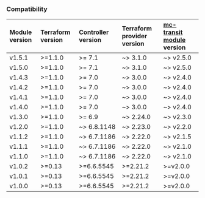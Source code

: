 ### Compatibility
Module version | Terraform version | Controller version | Terraform provider version | [mc-transit module](https://github.com/terraform-aviatrix-modules/terraform-aviatrix-mc-transit) version
:--- | :--- | :--- | :--- | :---
v1.5.1 | >=1.1.0 | >= 7.1 | ~> 3.1.0 | ~> v2.5.0
v1.5.0 | >=1.1.0 | >= 7.1 | ~> 3.1.0 | ~> v2.5.0
v1.4.3 | >=1.1.0 | >= 7.0 | ~> 3.0.0 | ~> v2.4.0
v1.4.2 | >=1.1.0 | >= 7.0 | ~> 3.0.0 | ~> v2.4.0
v1.4.1 | >=1.1.0 | >= 7.0 | ~> 3.0.0 | ~> v2.4.0
v1.4.0 | >=1.1.0 | >= 7.0 | ~> 3.0.0 | ~> v2.4.0
v1.3.0 | >=1.1.0 | >= 6.9 | ~> 2.24.0 | ~> v2.3.0
v1.2.0 | >=1.1.0 | ~> 6.8.1148 | ~> 2.23.0 | ~> v2.2.0
v1.1.2 | >=1.1.0 | ~> 6.7.1186 | ~> 2.22.0 | ~> v2.1.5
v1.1.1 | >=1.1.0 | ~> 6.7.1186 | ~> 2.22.0 | ~> v2.1.0
v1.1.0 | >=1.1.0 | ~> 6.7.1186 | ~> 2.22.0 | ~> v2.1.0
v1.0.2 | >=0.13 | >=6.6.5545 | >=2.21.2 | >=v2.0.0
v1.0.1 | >=0.13 | >=6.6.5545 | >=2.21.2 | >=v2.0.0
v1.0.0 | >=0.13 | >=6.6.5545 | >=2.21.2 | >=v2.0.0